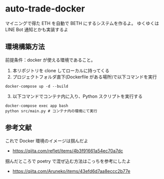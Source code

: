 # auto-trade-docker

マイニングで得た ETH を自動で BETH にするシステムを作るよ。
ゆくゆくは LINE Bot 通知とかも実装するよ

## 環境構築方法

前提条件：docker が使える環境であること。

1. 本リポジトリを clone してローカルに持ってくる
2. プロジェクトフォルダ直下(Dockerfile がある場所)で以下コマンドを実行

```
docker-compose up -d --build
```

3. 以下コマンドでコンテナ内に入り、Python スクリプトを実行する

```
docker-compose exec app bash
python src/main.py # コンテナ内の環境にて実行
```

## 参考文献

これで Docker 環境のイメージは掴んだよ

- https://qiita.com/reflet/items/4b3f91661a54ec70a7dc

掴んだところで poetry で混ぜ込む方法はこっちを参考にしたよ

- https://qiita.com/Aruneko/items/43efd6d7aa8eccc2b77e
